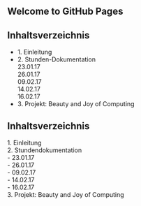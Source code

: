 ## Welcome to GitHub Pages

<h2>
Inhaltsverzeichnis
</h2>
<ul>
<li>1. Einleitung</li>
<li>2. Stunden-Dokumentation<br>23.01.17<br>26.01.17<br>09.02.17<br>14.02.17<br>16.02.17</li>
<li>3. Projekt: Beauty and Joy of Computing</li>
</ul>

<h2>
Inhaltsverzeichnis
</h2>
<p>1. Einleitung<br>2. Stundendokumentation<br>- 23.01.17<br>- 26.01.17<br>- 09.02.17<br>- 14.02.17<br>- 16.02.17<br>3. Projekt: Beauty and Joy of Computing</p>


